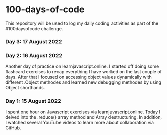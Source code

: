 # 100-days-of-code
This repository will be used to log my daily coding activities as part of the #100daysofcode challenge. 

### Day 3: 17 August 2022

### Day 2: 16 August 2022
Another day of practice on learnjavascript.online. I started off doing some flashcard exercises to recap everything I have worked on the last couple of days. After that I focused on accessing object values dynamically with different .Object methodes and learned new debugging methodes by using Object shorthands.

### Day 1: 15 August 2022
I spent one hour on Javascript exercises via learnjavascript.online. Today I delved into the .reduce() array method and Array destructuring. In addition, I watched several YouTube videos to learn more about collaboration via GitHub.
